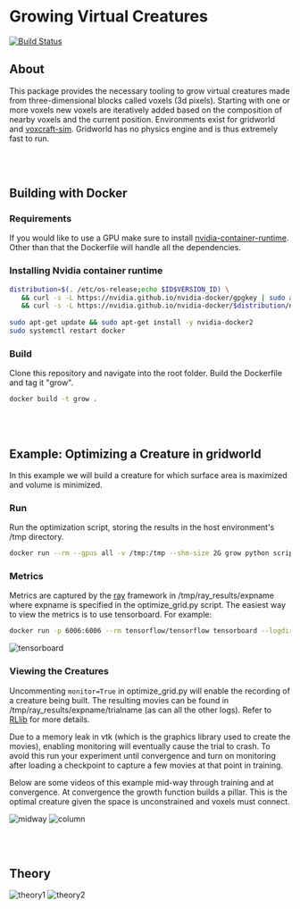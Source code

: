 # Growing Virtual Creatures

[![Build Status](https://travis-ci.com/cfusting/conditional-growth.svg?branch=main)](https://travis-ci.com/cfusting/conditional-growth)

## About

This package provides the necessary tooling to grow virtual creatures made from three-dimensional blocks called voxels (3d pixels). Starting with one or more voxels new voxels are iteratively added based on the composition of nearby voxels and the current position. Environments exist for gridworld and [voxcraft-sim](https://github.com/voxcraft/voxcraft-sim). Gridworld has no physics engine and is thus extremely fast to run.

<br/><br/>

## Building with Docker

### Requirements
If you would like to use a GPU make sure to install [nvidia-container-runtime](https://stackoverflow.com/questions/59691207/docker-build-with-nvidia-runtime). Other than that the Dockerfile will handle all the dependencies.

### Installing Nvidia container runtime

```bash
distribution=$(. /etc/os-release;echo $ID$VERSION_ID) \
   && curl -s -L https://nvidia.github.io/nvidia-docker/gpgkey | sudo apt-key add - \
   && curl -s -L https://nvidia.github.io/nvidia-docker/$distribution/nvidia-docker.list | sudo tee /etc/apt/sources.list.d/nvidia-docker.list
   
sudo apt-get update && sudo apt-get install -y nvidia-docker2
sudo systemctl restart docker
```

### Build

Clone this repository and navigate into the root folder. Build the Dockerfile and tag it "grow".

```bash
docker build -t grow .
```

<br/><br/>

## Example: Optimizing a Creature in gridworld

In this example we will build a creature for which surface area is maximized and volume is minimized.

### Run

Run the optimization script, storing the results in the host environment's /tmp directory.

```bash
docker run --rm --gpus all -v /tmp:/tmp --shm-size 2G grow python scripts/examples/optimize_grid.py
```

### Metrics

Metrics are captured by the [ray](https://docs.ray.io/en/master/) framework in /tmp/ray_results/expname where expname is specified in the optimize_grid.py script. The easiest way to view the metrics is to use tensorboard. For example:

```bash
docker run -p 6006:6006 --rm tensorflow/tensorflow tensorboard --logdir /tmp/ray_results/badger
```

![tensorboard](./docs/tensorboard.png)


### Viewing the Creatures

Uncommenting `monitor=True` in optimize_grid.py will enable the recording of a creature being built. The resulting movies can be found in /tmp/ray_results/expname/trialname (as can all the other logs). Refer to [RLlib](https://docs.ray.io/en/master/rllib.html) for more details. 

Due to a memory leak in vtk (which is the graphics library used to create the movies), enabling monitoring will eventually cause the trial to crash. To avoid this run your experiment until convergence and turn on monitoring after loading a checkpoint to capture a few movies at that point in training.

Below are some videos of this example mid-way through training and at convergence. At convergence the growth function builds a pillar. This is the optimal creature given the space is unconstrained and voxels must connect.

![midway](./docs/midway.gif)
![column](./docs/column.gif)

<br/><br/>

## Theory

![theory1](./docs/theory1.jpg)
![theory2](./docs/theory2.jpg)

